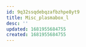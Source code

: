 ```yaml
---
id: 9q32ssqdebqzafbzhpe8yt9
title: Misc_plasmabox_l
desc: ''
updated: 1681955684755
created: 1681955684755
---
```

